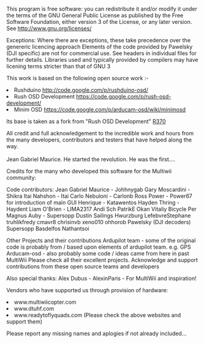 This program is free software: you can redistribute it and/or modify it under the terms of the GNU General Public License as published by the Free Software Foundation, either version 3 of the License, or any later version. See http://www.gnu.org/licenses/

Exceptions:
Where there are exceptions, these take precedence over the genereric licencing approach
Elements of the code provided by Pawelsky (DJI specific) are not for commercial use. See headers in individual files for further details. Libraries used and typically provided by compilers may have licening terms stricter than that of GNU 3

This work is based on the following open source work :-
<li> Rushduino                 <a href='http://code.google.com/p/rushduino-osd/'>http://code.google.com/p/rushduino-osd/</a>
<li> Rush OSD Development      <a href='https://code.google.com/p/rush-osd-development/'>https://code.google.com/p/rush-osd-development/</a>
<li> Minim OSD                 <a href='https://code.google.com/p/arducam-osd/wiki/minimosd'>https://code.google.com/p/arducam-osd/wiki/minimosd</a>

Its base is taken as a fork from "Rush OSD Development" <a href='https://code.google.com/p/multiwii-osd/source/detail?r=370'>R370</a>



All credit and full acknowledgement to the incredible work and hours from the many developers, contributors and testers that have helped along the way.<br>
<br>
Jean Gabriel Maurice. He started the revolution. He was the first....<br>


Credits for the many who developed this software for the Multiwii community:

Code contributors:
Jean Gabriel Maurice - Johhnygab
Gary Moscardini - Shikra
Itai Nahshon - Itai
Carlo Nebuloni - Carlonb
Ross Power - Power67 for introduction of main GUI
Henrique - Katawentos
Hayden Thring - Haydent
Liam O'Brien - LIMA2317
Andi Sch
PatrikE
Okan Vitaliy
Bicycle
Per Magnus Auby - Supersopp
Dustin Sailings
Hwurzburg
LefebvreStephane
truhlikfredy
cmavr8
chrisinvb
xeno010
ohhorob
Pawelsky (DJI decoders)
Supersopp
Basdelfos
Nathantsoi


Other Projects and their contributions
Ardupilot team - some of the original code is probably from / based upon elements of ardupilot team. e.g. GPS
Arducam-osd - also probably some code / ideas came from here in past
MultiWii
Please check all their excellent projects. 
Acknowledge and support contributions from these open source teams and developers

Also special thanks:
Alex Dubus - AlexinParis - For MultiWii and inspiration!

Vendors who have supported us through provision of hardware:
<li>www.multiwiicopter.com
<li>www.dtuhf.com
<li>www.readytoflyquads.com
(Please check the above websites and support them)  


Please report any missing names and aplogies if not already included...
